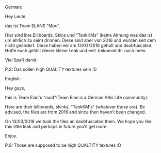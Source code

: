 German:

Hey Leute,

das ist Team ELANS "Mod".

Hier sind ihre Billboards, Skins und "TankKMs" (keine Ahnung was das ist um ehrlich zu sein) drinnen. Diese sind aber von 2016 und wurden seit dem nicht geändert. 
Diese haben wir am 13/03/2018 geholt und deobfuscated. 
Hoffe euch gefällt dieser kleine Leak und evtl. bekommt ihr noch mehr.

Viel Spaß damit.

P.S: Das sollen high QUALITY textures sein :D

English:

Hey guys,

this is Team Elan's "mod"(Team Elan is a German Altis Life community).

Here are their billboards, skinks, "TankKM's" (whatever those are). Be advised, the files are from 2016 and since then haven't been changed.

On 13/03/2018 we took the files an deobfuscated them.
We hope you like this little leak and perhaps in future you'll get more.

Enjoy.

P.S: Those are supposed to be high QUALTITY textures :D
